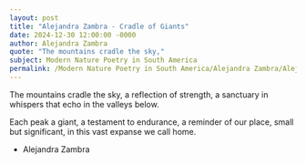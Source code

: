 ```yaml
---
layout: post
title: "Alejandra Zambra - Cradle of Giants"
date: 2024-12-30 12:00:00 -0000
author: Alejandra Zambra
quote: "The mountains cradle the sky,"
subject: Modern Nature Poetry in South America
permalink: /Modern Nature Poetry in South America/Alejandra Zambra/Alejandra Zambra - Cradle of Giants
---
```


The mountains cradle the sky,
a reflection of strength,
a sanctuary in whispers
that echo in the valleys below.

Each peak a giant,
a testament to endurance,
a reminder of our place,
small but significant,
in this vast expanse we call home.

- Alejandra Zambra
